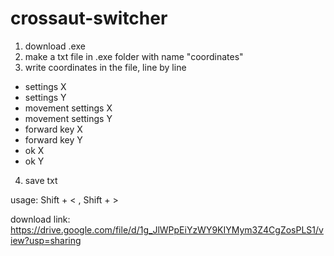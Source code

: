 # crossaut-switcher

1. download .exe
2. make a txt file in .exe folder with name "coordinates" 
3. write coordinates in the file, line by line
  - settings X
  - settings Y
  - movement settings X
  - movement settings Y
  - forward key X 
  - forward key Y
  - ok X 
  - ok Y 
4. save txt

usage: Shift + < , Shift + >


download link: https://drive.google.com/file/d/1g_JlWPpEiYzWY9KIYMym3Z4CgZosPLS1/view?usp=sharing
